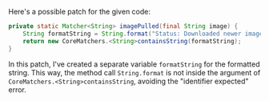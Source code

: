 Here's a possible patch for the given code:

```java
private static Matcher<String> imagePulled(final String image) {
    String formatString = String.format("Status: Downloaded newer image for %s";
    return new CoreMatchers.<String>containsString(formatString);
}
```

In this patch, I've created a separate variable `formatString` for the formatted string. This way, the method call `String.format` is not inside the argument of `CoreMatchers.<String>containsString`, avoiding the "identifier expected" error.